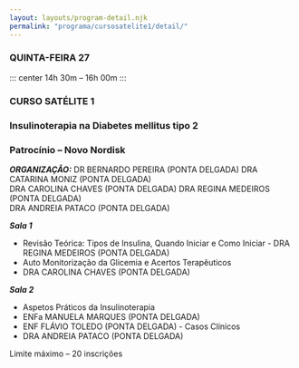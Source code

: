 ```yaml
---
layout: layouts/program-detail.njk
permalink: "programa/cursosatelite1/detail/"
---
```

### QUINTA-FEIRA 27  
::: center
14h 30m – 16h 00m
:::
### CURSO SATÉLITE 1
### Insulinoterapia na Diabetes mellitus tipo 2
### Patrocínio – Novo Nordisk

***ORGANIZAÇÃO:*** 
DR BERNARDO PEREIRA (PONTA DELGADA) DRA CATARINA MONIZ (PONTA DELGADA)   
DRA CAROLINA CHAVES (PONTA DELGADA) DRA REGINA MEDEIROS (PONTA DELGADA)    
DRA ANDREIA PATACO (PONTA DELGADA)   

***Sala 1***
- Revisão Teórica: Tipos de Insulina, Quando Iniciar e Como Iniciar - DRA REGINA MEDEIROS (PONTA DELGADA)
- Auto Monitorização da Glicemia e Acertos Terapêuticos
- DRA CAROLINA CHAVES (PONTA DELGADA)

***Sala 2***
- Aspetos Práticos da Insulinoterapia
- ENFa MANUELA MARQUES (PONTA DELGADA)
- ENF FLÁVIO TOLEDO (PONTA DELGADA) - Casos Clínicos
- DRA ANDREIA PATACO (PONTA DELGADA) 

Limite máximo – 20 inscrições